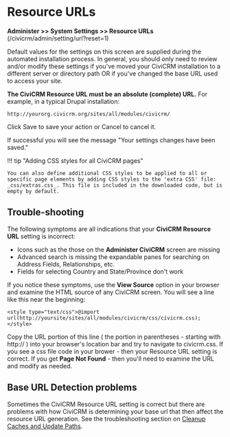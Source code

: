 # Resource URLs

**Administer >> System Settings >> Resource URLs** (/civicrm/admin/setting/url?reset=1)

Default values for the settings on this screen are supplied during the automated installation process. In general, you should only need to review and/or modify these settings if you've moved your CiviCRM installation to a different server or directory path OR if you've changed the base URL used to access your site.

**The CiviCRM Resource URL must be an absolute (complete) URL.** For example, in a typical Drupal installation:

```
http://yourorg.civicrm.org/sites/all/modules/civicrm/
```

Click Save to save your action or Cancel to cancel it.

If successful you will see the message "Your settings changes have been saved."

!!! tip "Adding CSS styles for all CiviCRM pages"

    You can also define additional CSS styles to be applied to all or specific page elements by adding CSS styles to the 'extra CSS' file: _css/extras.css_. This file is included in the downloaded code, but is empty by default.


## Trouble-shooting

The following symptoms are all indications that your **CiviCRM Resource URL** setting is incorrect:

* Icons such as the those on the **Administer CiviCRM** screen are missing
* Advanced search is missing the expandable panes for searching on Address Fields, Relationships, etc.
* Fields for selecting Country and State/Province don't work

If you notice these symptoms, use the **View Source** option in your browser and examine the HTML source of any CiviCRM screen. You will see a line like this near the beginning:

```
<style type="text/css">@import url(http://yoursite/sites/all/modules/civicrm/css/civicrm.css);</style>
```

Copy the URL portion of this line ( the portion in parentheses - starting with http:// ) into your browser's location bar and try to navigate to civicrm.css. If you see a css file code in your brower - then your Resource URL setting is correct. If you get **Page Not Found** - then you'll need to examine the URL and modify as needed.

## Base URL Detection problems

Sometimes the CiviCRM Resource URL setting is correct but there are problems with how CiviCRM is determining your base url that then affect the resource URL generation. See the troubleshooting section on [Cleanup Caches and Update Paths](https://wiki.civicrm.org/confluence/display/CRMDOC/Cleanup+Caches+and+Update+Paths).
